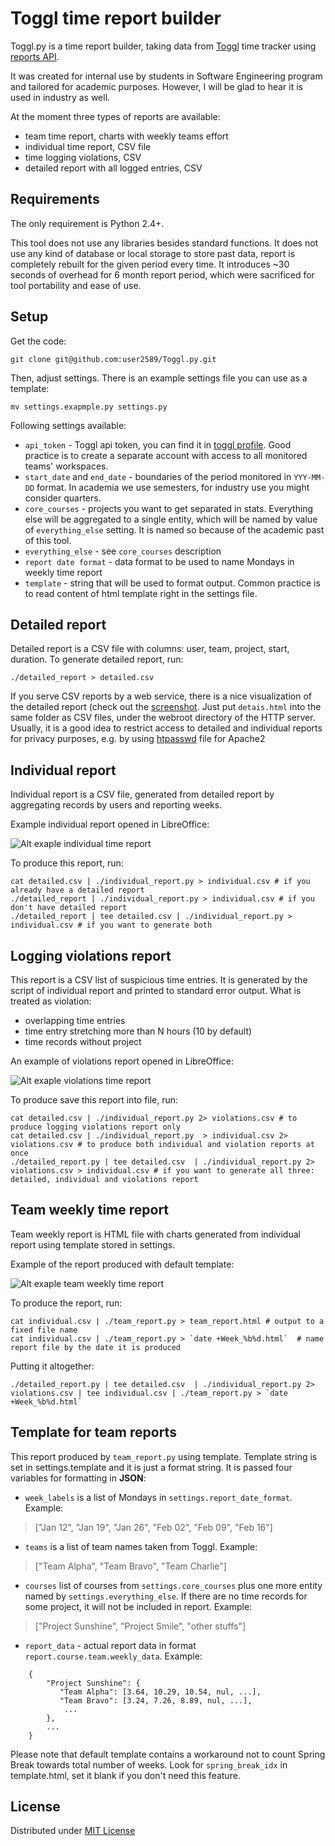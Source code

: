 Toggl time report builder
=========================

Toggl.py is a time report builder, taking data from [Toggl](toggl.com) time tracker using [reports API](https://github.com/toggl/toggl_api_docs/blob/master/reports.md).

It was created for internal use by students in Software Engineering program and tailored for academic purposes. However, I will be glad to hear it is used in industry as well.

At the moment three types of reports are available:

- team time report, charts with weekly teams effort
- individual time report, CSV file
- time logging violations, CSV
- detailed report with all logged entries, CSV

Requirements
----

The only requirement is Python 2.4+.

This tool does not use any libraries besides standard functions. It does not use any kind of database or local storage to store past data, report is completely rebuilt for the given period every time. It introduces ~30 seconds of overhead for 6 month report period, which were sacrificed for tool portability and ease of use.


Setup
----

Get the code:

`git clone git@github.com:user2589/Toggl.py.git`

Then, adjust settings. There is an example settings file you can use as a template:

`mv settings.exapmple.py settings.py`

Following settings available:

- `api_token` - Toggl api token, you can find it in [toggl profile](https://toggl.com/app/profile). Good practice is to create a separate account with access to all monitored teams' workspaces.
- `start_date` and `end_date` - boundaries of the period monitored in `YYY-MM-DD` format. In academia we use semesters, for industry use you might consider quarters. 
- `core_courses` - projects you want to get separated in stats. Everything else will be aggregated to a single entity, which will be named by value of `everything_else` setting. It is named so because of the academic past of this tool.
- `everything_else` - see `core_courses` description
- `report date format` - data format to be used to name Mondays in weekly time report
- `template` - string that will be used to format output. Common practice is to read content of html template right in the settings file.


Detailed report
-----------

Detailed report is a CSV file with columns: user, team, project, start, duration. To generate detailed report, run:

    ./detailed_report > detailed.csv

If you serve CSV reports by a web service, there is a nice visualization of the detailed report (check out the [screenshot](docs/Details.png). Just put `detais.html` into the same folder as CSV files, under the webroot directory of the HTTP server. Usually, it is a good idea to restrict access to detailed and individual reports for privacy purposes, e.g. by using [htpasswd](https://httpd.apache.org/docs/2.4/programs/htpasswd.html) file for Apache2

Individual report
-----------

Individual report is a CSV file, generated from detailed report by aggregating records by users and reporting weeks.

Example individual report opened in LibreOffice:

![Alt exaple individual time report](docs/SunshineIndv.png)

To produce this report, run:

    cat detailed.csv | ./individual_report.py > individual.csv # if you already have a detailed report
    ./detailed_report | ./individual_report.py > individual.csv # if you don't have detailed report
    ./detailed_report | tee detailed.csv | ./individual_report.py > individual.csv # if you want to generate both

Logging violations report
-----

This report is a CSV list of suspicious time entries. It is generated by the script of individual report and printed to standard error output. What is treated as violation:

- overlapping time entries
- time entry stretching more than N hours (10 by default)
- time records without project

An example of violations report opened in LibreOffice:
    
![Alt exaple violations time report](docs/SunshineSanity.png)


To produce save this report into file, run:

    cat detailed.csv | ./individual_report.py 2> violations.csv # to produce logging violations report only
    cat detailed.csv | ./individual_report.py  > individual.csv 2> violations.csv # to produce both individual and violation reports at once
    ./detailed_report.py | tee detailed.csv  | ./individual_report.py 2> violations.csv > individual.csv # if you want to generate all three: detailed, individual and violations report

Team weekly time report
-----------

Team weekly report is HTML file with charts generated from individual report using template stored in settings.

Example of the report produced with default template:

![Alt exaple team weekly time report](docs/SunshineWeekly.png)

To produce the report, run:

    cat individual.csv | ./team_report.py > team_report.html # output to a fixed file name
    cat individual.csv | ./team_report.py > `date +Week_%b%d.html`  # name report file by the date it is produced 
    
Putting it altogether:

    ./detailed_report.py | tee detailed.csv  | ./individual_report.py 2> violations.csv | tee individual.csv | ./team_report.py > `date +Week_%b%d.html`
    
    

Template for team reports
---------

This report produced by `team_report.py` using template. Template string is set in settings.template and it is just a format string. It is passed four variables for formatting in **JSON**:

- `week_labels` is a list of Mondays in `settings.report_date_format`. Example:
> ["Jan 12", "Jan 19", "Jan 26", "Feb 02", "Feb 09", "Feb 16"]   
- `teams` is a list of team names taken from Toggl. Example:
> ["Team Alpha", "Team Bravo", "Team Charlie"]
- `courses` list of courses from `settings.core_courses` plus one more entity named by `settings.everything_else`. If there are no time records for some project, it will not be included in report. Example:
> ["Project Sunshine", "Project Smile", "other stuffs"]
- `report_data` - actual report data in format `report.course.team.weekly_data`. Example: 
```
    {
        "Project Sunshine": {
           "Team Alpha": [3.64, 10.29, 10.54, nul, ...],
           "Team Bravo": [3.24, 7.26, 8.89, nul, ...],
            ...
        }, 
        ...
    }
```
Please note that default template contains a workaround not to count Spring Break towards total number of weeks. Look for `spring_break_idx` in template.html, set it blank if you don't need this feature.


License
-------

Distributed under [MIT License](opensource.org/licenses/MIT)
